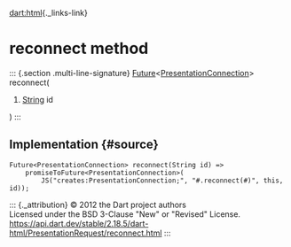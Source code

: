 [dart:html](../../dart-html/dart-html-library){._links-link}

reconnect method
================

::: {.section .multi-line-signature}
[Future](../../dart-async/future-class)\<[PresentationConnection](../presentationconnection-class)\>
reconnect(

1.  [String](../../dart-core/string-class) id

)
:::

Implementation {#source}
--------------

``` {.language-dart data-language="dart"}
Future<PresentationConnection> reconnect(String id) =>
    promiseToFuture<PresentationConnection>(
        JS("creates:PresentationConnection;", "#.reconnect(#)", this, id));
```

::: {._attribution}
© 2012 the Dart project authors\
Licensed under the BSD 3-Clause \"New\" or \"Revised\" License.\
<https://api.dart.dev/stable/2.18.5/dart-html/PresentationRequest/reconnect.html>
:::

